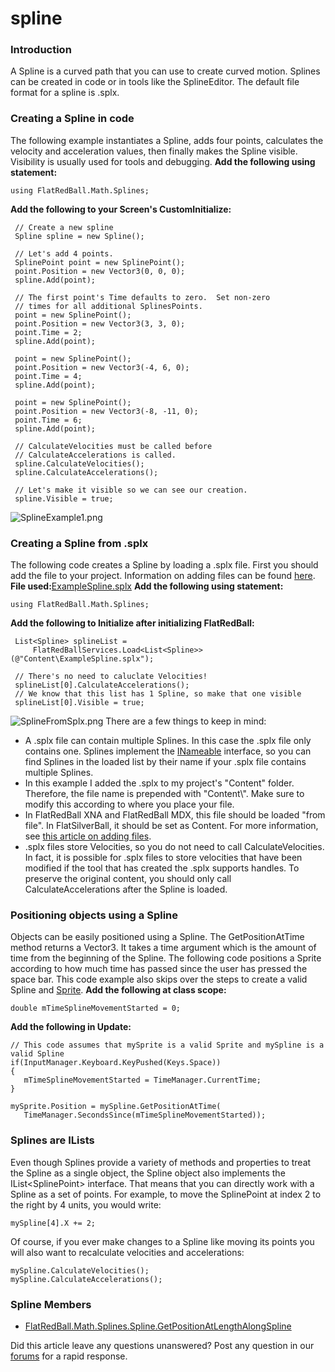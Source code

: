 # spline

### Introduction

A Spline is a curved path that you can use to create curved motion. Splines can be created in code or in tools like the SplineEditor. The default file format for a spline is .splx.

### Creating a Spline in code

The following example instantiates a Spline, adds four points, calculates the velocity and acceleration values, then finally makes the Spline visible. Visibility is usually used for tools and debugging. **Add the following using statement:**

```
using FlatRedBall.Math.Splines;
```

**Add the following to your Screen's CustomInitialize:**

```
 // Create a new spline
 Spline spline = new Spline();

 // Let's add 4 points.
 SplinePoint point = new SplinePoint();
 point.Position = new Vector3(0, 0, 0);
 spline.Add(point);

 // The first point's Time defaults to zero.  Set non-zero
 // times for all additional SplinesPoints.
 point = new SplinePoint();
 point.Position = new Vector3(3, 3, 0);
 point.Time = 2;
 spline.Add(point);

 point = new SplinePoint();
 point.Position = new Vector3(-4, 6, 0);
 point.Time = 4;
 spline.Add(point);

 point = new SplinePoint();
 point.Position = new Vector3(-8, -11, 0);
 point.Time = 6;
 spline.Add(point);

 // CalculateVelocities must be called before
 // CalculateAccelerations is called.
 spline.CalculateVelocities();
 spline.CalculateAccelerations();

 // Let's make it visible so we can see our creation.
 spline.Visible = true;
```

![SplineExample1.png](../../../../../../media/migrated\_media-SplineExample1.png)

### Creating a Spline from .splx

The following code creates a Spline by loading a .splx file. First you should add the file to your project. Information on adding files can be found [here](../../../../../../frb/docs/index.php). **File used:**[ExampleSpline.splx](../../../../../../frb/docs/images/3/36/ExampleSpline.splx) **Add the following using statement:**

```
using FlatRedBall.Math.Splines;
```

**Add the following to Initialize after initializing FlatRedBall:**

```
 List<Spline> splineList = 
     FlatRedBallServices.Load<List<Spline>>(@"Content\ExampleSpline.splx");

 // There's no need to caluclate Velocities!
 splineList[0].CalculateAccelerations();
 // We know that this list has 1 Spline, so make that one visible
 splineList[0].Visible = true;
```

![SplineFromSplx.png](../../../../../../media/migrated\_media-SplineFromSplx.png) There are a few things to keep in mind:

* A .splx file can contain multiple Splines. In this case the .splx file only contains one. Splines implement the [INameable](../../../../../../frb/docs/index.php) interface, so you can find Splines in the loaded list by their name if your .splx file contains multiple Splines.
* In this example I added the .splx to my project's "Content" folder. Therefore, the file name is prepended with "Content\\". Make sure to modify this according to where you place your file.
* In FlatRedBall XNA and FlatRedBall MDX, this file should be loaded "from file". In FlatSilverBall, it should be set as Content. For more information, see [this article on adding files](../../../../../../frb/docs/index.php).
* .splx files store Velocities, so you do not need to call CalculateVelocities. In fact, it is possible for .splx files to store velocities that have been modified if the tool that has created the .splx supports handles. To preserve the original content, you should only call CalculateAccelerations after the Spline is loaded.

### Positioning objects using a Spline

Objects can be easily positioned using a Spline. The GetPositionAtTime method returns a Vector3. It takes a time argument which is the amount of time from the beginning of the Spline. The following code positions a Sprite according to how much time has passed since the user has pressed the space bar. This code example also skips over the steps to create a valid Spline and [Sprite](../../../../../../frb/docs/index.php). **Add the following at class scope:**

```
double mTimeSplineMovementStarted = 0;
```

**Add the following in Update:**

```
// This code assumes that mySprite is a valid Sprite and mySpline is a valid Spline
if(InputManager.Keyboard.KeyPushed(Keys.Space))
{
   mTimeSplineMovementStarted = TimeManager.CurrentTime;
}

mySprite.Position = mySpline.GetPositionAtTime(
   TimeManager.SecondsSince(mTimeSplineMovementStarted));
```

### Splines are ILists

Even though Splines provide a variety of methods and properties to treat the Spline as a single object, the Spline object also implements the IList\<SplinePoint> interface. That means that you can directly work with a Spline as a set of points. For example, to move the SplinePoint at index 2 to the right by 4 units, you would write:

```
mySpline[4].X += 2;
```

Of course, if you ever make changes to a Spline like moving its points you will also want to recalculate velocities and accelerations:

```
mySpline.CalculateVelocities();
mySpline.CalculateAccelerations();
```

### Spline Members

* [FlatRedBall.Math.Splines.Spline.GetPositionAtLengthAlongSpline](../../../../../../frb/docs/index.php)

Did this article leave any questions unanswered? Post any question in our [forums](../../../../../../frb/forum.md) for a rapid response.

